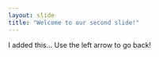 ```yaml
---
layout: slide
title: "Welcome to our second slide!"
---
```

I added this...
Use the left arrow to go back!

